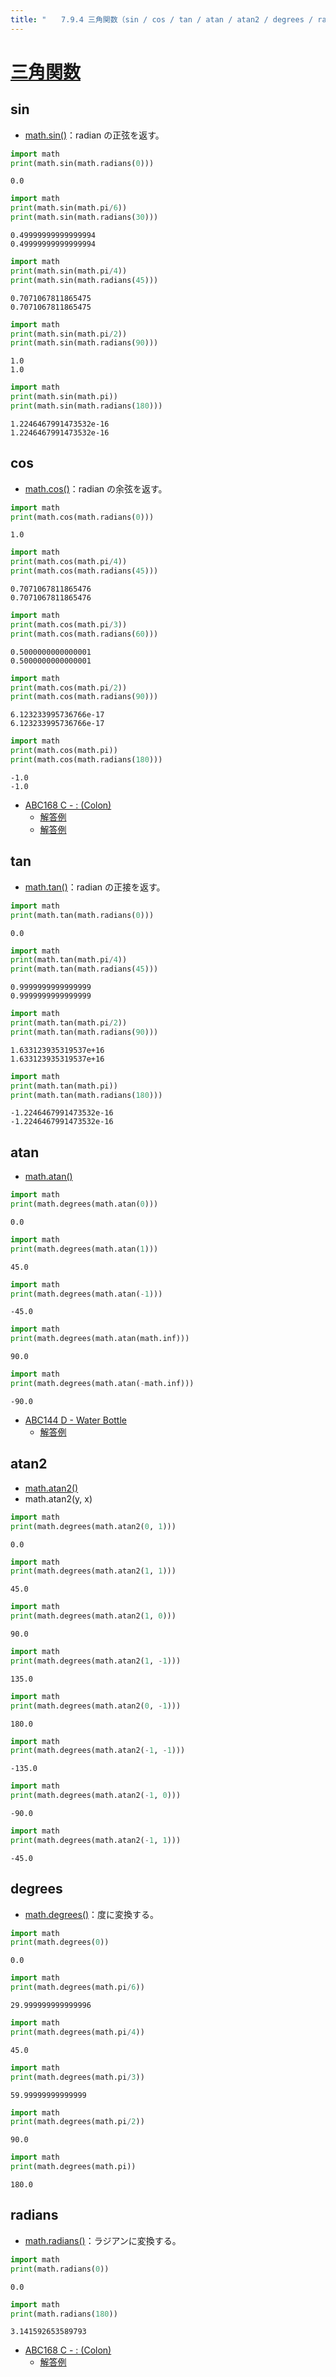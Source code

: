 ```yaml
---
title: "　　7.9.4 三角関数（sin / cos / tan / atan / atan2 / degrees / radians）"
---
```


# [三角関数](https://docs.python.org/ja/3/library/math.html#trigonometric-functions)

## sin

* [math.sin()](https://docs.python.org/ja/3/library/math.html#math.sin)：radian の正弦を返す。

```python:サンプルコード：sample_626.py
import math
print(math.sin(math.radians(0)))
```

```text:実行結果
0.0
```

```python:サンプルコード：sample_627.py
import math
print(math.sin(math.pi/6))
print(math.sin(math.radians(30)))
```

```text:実行結果
0.49999999999999994
0.49999999999999994
```

```python:サンプルコード：sample_628.py
import math
print(math.sin(math.pi/4))
print(math.sin(math.radians(45)))
```

```text:実行結果
0.7071067811865475
0.7071067811865475
```

```python:サンプルコード：sample_629.py
import math
print(math.sin(math.pi/2))
print(math.sin(math.radians(90)))
```

```text:実行結果
1.0
1.0
```

```python:サンプルコード：sample_630.py
import math
print(math.sin(math.pi))
print(math.sin(math.radians(180)))
```

```text:実行結果
1.2246467991473532e-16
1.2246467991473532e-16
```

## cos

* [math.cos()](https://docs.python.org/ja/3/library/math.html#math.cos)：radian の余弦を返す。

```python:サンプルコード：sample_631.py
import math
print(math.cos(math.radians(0)))
```

```text:実行結果
1.0
```

```python:サンプルコード：sample_632.py
import math
print(math.cos(math.pi/4))
print(math.cos(math.radians(45)))
```

```text:実行結果
0.7071067811865476
0.7071067811865476
```

```python:サンプルコード：sample_633.py
import math
print(math.cos(math.pi/3))
print(math.cos(math.radians(60)))
```

```text:実行結果
0.5000000000000001
0.5000000000000001
```

```python:サンプルコード：sample_634.py
import math
print(math.cos(math.pi/2))
print(math.cos(math.radians(90)))
```

```text:実行結果
6.123233995736766e-17
6.123233995736766e-17
```

```python:サンプルコード：sample_635.py
import math
print(math.cos(math.pi))
print(math.cos(math.radians(180)))
```

```text:実行結果
-1.0
-1.0
```

- [ABC168 C - : (Colon)](https://atcoder.jp/contests/abc168/tasks/abc168_c)
    - [解答例](https://atcoder.jp/contests/abc168/submissions/13702366)
    - [解答例](https://atcoder.jp/contests/abc168/submissions/13702877)

## tan

* [math.tan()](https://docs.python.org/ja/3/library/math.html#math.tan)：radian の正接を返す。

```python:サンプルコード：sample_636.py
import math
print(math.tan(math.radians(0)))
```

```text:実行結果
0.0
```

```python:サンプルコード：sample_637.py
import math
print(math.tan(math.pi/4))
print(math.tan(math.radians(45)))
```

```text:実行結果
0.9999999999999999
0.9999999999999999
```

```python:サンプルコード：sample_638.py
import math
print(math.tan(math.pi/2))
print(math.tan(math.radians(90)))
```

```text:実行結果
1.633123935319537e+16
1.633123935319537e+16
```

```python:サンプルコード：sample_639.py
import math
print(math.tan(math.pi))
print(math.tan(math.radians(180)))
```

```text:実行結果
-1.2246467991473532e-16
-1.2246467991473532e-16
```

## atan

* [math.atan()](https://docs.python.org/ja/3/library/math.html#math.atan)

```python:サンプルコード：sample_640.py
import math
print(math.degrees(math.atan(0)))
```

```text:実行結果
0.0
```

```python:サンプルコード：sample_641.py
import math
print(math.degrees(math.atan(1)))
```

```text:実行結果
45.0
```

```python:サンプルコード：sample_642.py
import math
print(math.degrees(math.atan(-1)))
```

```text:実行結果
-45.0
```

```python:サンプルコード：sample_643.py
import math
print(math.degrees(math.atan(math.inf)))
```

```text:実行結果
90.0
```

```python:サンプルコード：sample_644.py
import math
print(math.degrees(math.atan(-math.inf)))
```

```text:実行結果
-90.0
```

- [ABC144 D - Water Bottle](https://atcoder.jp/contests/abc144/tasks/abc144_d)
    - [解答例](https://atcoder.jp/contests/abc144/submissions/14846741)

## atan2

* [math.atan2()](https://docs.python.org/ja/3/library/math.html#math.atan2)
* math.atan2(y, x)

```python:サンプルコード：sample_645.py
import math
print(math.degrees(math.atan2(0, 1)))
```

```text:実行結果
0.0
```

```python:サンプルコード：sample_646.py
import math
print(math.degrees(math.atan2(1, 1)))
```

```text:実行結果
45.0
```

```python:サンプルコード：sample_647.py
import math
print(math.degrees(math.atan2(1, 0)))
```

```text:実行結果
90.0
```

```python:サンプルコード：sample_648.py
import math
print(math.degrees(math.atan2(1, -1)))
```

```text:実行結果
135.0
```

```python:サンプルコード：sample_649.py
import math
print(math.degrees(math.atan2(0, -1)))
```

```text:実行結果
180.0
```

```python:サンプルコード：sample_650.py
import math
print(math.degrees(math.atan2(-1, -1)))
```

```text:実行結果
-135.0
```

```python:サンプルコード：sample_651.py
import math
print(math.degrees(math.atan2(-1, 0)))
```

```text:実行結果
-90.0
```

```python:サンプルコード：sample_652.py
import math
print(math.degrees(math.atan2(-1, 1)))
```

```text:実行結果
-45.0
```

## degrees

* [math.degrees()](https://docs.python.org/ja/3/library/math.html#math.degrees)：度に変換する。

```python:サンプルコード：sample_653.py
import math
print(math.degrees(0))
```

```text:実行結果
0.0
```

```python:サンプルコード：sample_654.py
import math
print(math.degrees(math.pi/6))
```

```text:実行結果
29.999999999999996
```

```python:サンプルコード：sample_655.py
import math
print(math.degrees(math.pi/4))
```

```text:実行結果
45.0
```

```python:サンプルコード：sample_656.py
import math
print(math.degrees(math.pi/3))
```

```text:実行結果
59.99999999999999
```

```python:サンプルコード：sample_657.py
import math
print(math.degrees(math.pi/2))
```

```text:実行結果
90.0
```

```python:サンプルコード：sample_658.py
import math
print(math.degrees(math.pi))
```

```text:実行結果
180.0
```

## radians

* [math.radians()](https://docs.python.org/ja/3/library/math.html#math.radians)：ラジアンに変換する。

```python:サンプルコード：sample_659.py
import math
print(math.radians(0))
```

```text:実行結果
0.0
```

```python:サンプルコード：sample_660.py
import math
print(math.radians(180))
```

```text:実行結果
3.141592653589793
```

- [ABC168 C - : (Colon)](https://atcoder.jp/contests/abc168/tasks/abc168_c)
    - [解答例](https://atcoder.jp/contests/abc168/submissions/13702877)